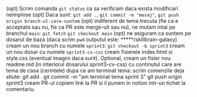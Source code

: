 (opt) Scrim comanda `git status` ca sa verificam daca exista modificari neimpinse
(opt) Daca sunt: `git add .`, `git commit -m "mesaj"`, `git push origin branch-ul-care-suntem`
(opt) indiferent de tema trecuta (fie ca e acceptata sau nu, fie ca PR este merge-uit sau nu), ne mutam intai pe branchul `main`: `git fetch` `git checkout main`
(opt) ne asiguram ca suntem pe dosarul de baza (daca scrim `pwd` outputul este: *****/skillbrain-galaxy)
cream un nou branch cu numele `sprint3`: `git checkout -b sprint3`
cream un nou dosar cu numele `sprint3-cv-css`
cream fisierele index.html si style.css (eventual imagini daca sunt). Optional, cream un fisier nou readme.md (in interiorul dosarului sprint3-cv-css) cu continutul care are tema de casa (cerintele)
dupa ce am terminat tema: scrim comenzile deja stiute:
git add .
git commit -m "am terminat tema sprint 3"
git push origin sprint3
cream PR-ul
copiem link la PR si il punem in notion intr-un tichet la comentariu.